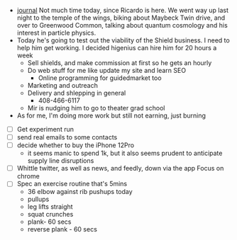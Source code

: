 - [journal](<journal.md>) Not much time today, since Ricardo is here. We went way up last night to the temple of the wings, biking about Maybeck Twin drive, and over to Greenwood Common, talking about quantum cosmology and his interest in particle physics.
- Today he's going to test out the viability of the Shield business. I need to help him get working. I decided higenius can hire him for 20 hours a week
    - Sell shields, and make commission at first so he gets an hourly
    - Do web stuff for me like update my site and learn SEO
        - Online programming for guidedmarket too
    - Marketing and outreach
    - Delivery and shlepping in general
        - 408-466-6117
    - Mir is nudging him to go to theater grad school 
- As for me, I'm doing more work but still not earning, just burning
- [ ] Get experiment run
- [ ] send real emails to some contacts
- [ ] decide whether to buy the iPhone 12Pro
    - it seems manic to spend 1k, but it also seems prudent to anticipate supply line disruptions
- [ ] Whittle twitter, as well as news, and feedly, down via the app Focus on chrome
- [ ] Spec an exercise routine that's 5mins 
    - 36 elbow against rib pushups today
    - pullups
    - leg lifts straight
    - squat crunches
    - plank- 60 secs
    - reverse plank - 60 secs
